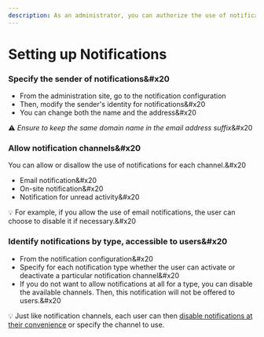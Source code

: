 ```yaml
---
description: As an administrator, you can authorize the use of notifications as well as the available channels
---
```


# Setting up Notifications

### Specify the sender of notifications\&#x20

- From the administration site, go to the notification configuration
- Then, modify the sender's identity for notifications\&#x20
- You can change both the name and the address\&#x20

:warning: _Ensure to keep the same domain name in the email address suffix_\&#x20

### Allow notification channels\&#x20

You can allow or disallow the use of notifications for each channel.\&#x20

- Email notification\&#x20
- On-site notification\&#x20
- Notification for unread activity\&#x20

:bulb: For example, if you allow the use of email notifications, the user can choose to disable it if necessary.\&#x20

### Identify notifications by type, accessible to users\&#x20

- From the notification configuration\&#x20
- Specify for each notification type whether the user can activate or deactivate a particular notification channel\&#x20
- If you do not want to allow notifications at all for a type, you can disable the available channels. Then, this notification will not be offered to users.\&#x20

:bulb: Just like notification channels, each user can then [disable notifications at their convenience](../../user-documentation/exploring-a-meeds-hub/updating-your-notifications.md) or specify the channel to use.
